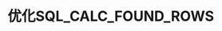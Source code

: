 优化SQL_CALC_FOUND_ROWS
================================================================================
